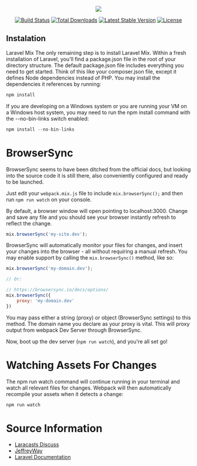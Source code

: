 <p align="center"><img src="https://laravel.com/assets/img/components/logo-laravel.svg"></p>

<p align="center">
<a href="https://travis-ci.org/laravel/framework"><img src="https://travis-ci.org/laravel/framework.svg" alt="Build Status"></a>
<a href="https://packagist.org/packages/laravel/framework"><img src="https://poser.pugx.org/laravel/framework/d/total.svg" alt="Total Downloads"></a>
<a href="https://packagist.org/packages/laravel/framework"><img src="https://poser.pugx.org/laravel/framework/v/stable.svg" alt="Latest Stable Version"></a>
<a href="https://packagist.org/packages/laravel/framework"><img src="https://poser.pugx.org/laravel/framework/license.svg" alt="License"></a>
</p>

## Instalation

Laravel Mix
The only remaining step is to install Laravel Mix. Within a fresh installation of Laravel, you'll find a  package.json file in the root of your directory structure. The default package.json file includes everything you need to get started. Think of this like your composer.json file, except it defines Node dependencies instead of PHP. You may install the dependencies it references by running:
```js
npm install
```

If you are developing on a Windows system or you are running your VM on a Windows host system, you may need to run the npm install command with the --no-bin-links switch enabled:
```js
npm install --no-bin-links
```
# BrowserSync
BrowserSync seems to have been ditched from the official docs, but looking into the source code it is still there, also conveniently configured and ready to be launched.

Just edit your `webpack.mix.js` file to include `mix.browserSync();` and then run `npm run watch` on your console.

By default, a browser window will open pointing to localhost:3000. Change and save any file and you should see your browser instantly refresh to reflect the change.

```js
mix.browserSync('my-site.dev');
```

BrowserSync will automatically monitor your files for changes, and insert your changes into the browser - all without requiring a manual refresh. You may enable support by calling the `mix.browserSync()` method, like so:

```js
mix.browserSync('my-domain.dev');

// Or:

// https://browsersync.io/docs/options/
mix.browserSync({
    proxy: 'my-domain.dev'
})
```

You may pass either a string (proxy) or object (BrowserSync settings) to this method. The domain name you declare as your proxy is vital. This will proxy output from webpack Dev Server through BrowserSync.

Now, boot up the dev server (`npm run watch`), and you're all set go!

# Watching Assets For Changes

The npm run watch command will continue running in your terminal and watch all relevant files for changes. Webpack will then automatically recompile your assets when it detects a change:
```js
npm run watch
```
# Source Information
- [Laracasts Discuss](https://laracasts.com/discuss/channels/laravel/laravel-mix-and-browsersync)
- [JeffreyWay](https://github.com/JeffreyWay/laravel-mix/blob/master/docs/browsersync.md)
- [Laravel Documentation](https://laravel.com/docs/5.4/mix#browsersync-reloading)